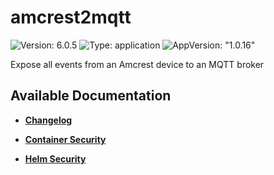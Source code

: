 # amcrest2mqtt

![Version: 6.0.5](https://img.shields.io/badge/Version-6.0.5-informational?style=flat-square) ![Type: application](https://img.shields.io/badge/Type-application-informational?style=flat-square) ![AppVersion: "1.0.16"](https://img.shields.io/badge/AppVersion-"1.0.16"-informational?style=flat-square)

Expose all events from an Amcrest device to an MQTT broker

## Available Documentation

- [**Changelog**](CHANGELOG)

- [**Container Security**](container-security)

- [**Helm Security**](helm-security)

